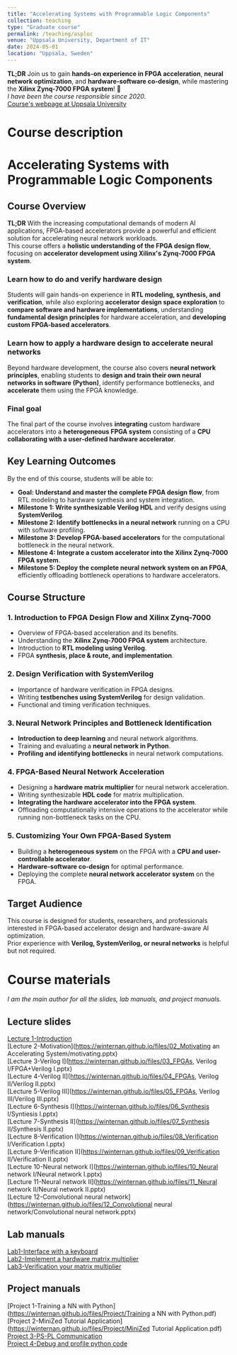 ```yaml
---
title: "Accelerating Systems with Programmable Logic Components"
collection: teaching
type: "Graduate course"
permalink: /teaching/asploc
venue: "Uppsala University, Department of IT"
date: 2024-05-01
location: "Uppsala, Sweden"
---
```


**TL;DR** Join us to gain **hands-on experience in FPGA acceleration**, **neural network optimization**, and **hardware-software co-design**, while mastering the **Xilinx Zynq-7000 FPGA system**! 🚀  
*I have been the course responsible since 2020.*  
[Course's webpage at Uppsala University](https://www.uu.se/utbildning/kurs?query=1DT109)

Course description
======

# **Accelerating Systems with Programmable Logic Components**

## **Course Overview**  
**TL;DR** With the increasing computational demands of modern AI applications, FPGA-based accelerators provide a powerful and efficient solution for accelerating neural network workloads.  
This course offers a **holistic understanding of the FPGA design flow**, focusing on **accelerator development using Xilinx's Zynq-7000 FPGA system**.  

### Learn how to do and verify hardware design  
Students will gain hands-on experience in **RTL modeling, synthesis, and verification**, while also exploring **accelerator design space exploration** to **compare software and hardware implementations**, understanding **fundamental design principles** for hardware acceleration, and **developing custom FPGA-based accelerators**.

### Learn how to apply a hardware design to accelerate neural networks  
Beyond hardware development, the course also covers **neural network principles**, enabling students to **design and train their own neural networks in software (Python)**, identify performance bottlenecks, and **accelerate** them using the FPGA knowledge.  

### Final goal  
The final part of the course involves **integrating** custom hardware accelerators into a **heterogeneous FPGA system** consisting of a **CPU collaborating with a user-defined hardware accelerator**.

## **Key Learning Outcomes**  
By the end of this course, students will be able to:  
- **Goal: Understand and master the complete FPGA design flow**, from RTL modeling to hardware synthesis and system integration.  
- **Milestone 1: Write synthesizable Verilog HDL** and verify designs using **SystemVerilog**.  
- **Milestone 2: Identify bottlenecks in a neural network** running on a CPU with software profiling.  
- **Milestone 3: Develop FPGA-based accelerators** for the computational bottleneck in the neural network.  
- **Milestone 4: Integrate a custom accelerator into the Xilinx Zynq-7000 FPGA system**.  
- **Milestone 5: Deploy the complete neural network system on an FPGA**, efficiently offloading bottleneck operations to hardware accelerators.  

## **Course Structure**  

### **1. Introduction to FPGA Design Flow and Xilinx Zynq-7000**  
- Overview of FPGA-based acceleration and its benefits.  
- Understanding the **Xilinx Zynq-7000 FPGA system** architecture.  
- Introduction to **RTL modeling using Verilog**.  
- FPGA **synthesis, place & route, and implementation**.

### **2. Design Verification with SystemVerilog**  
- Importance of hardware verification in FPGA designs.  
- Writing **testbenches using SystemVerilog** for design validation.  
- Functional and timing verification techniques.  

### **3. Neural Network Principles and Bottleneck Identification**  
- **Introduction to deep learning** and neural network algorithms.  
- Training and evaluating a **neural network in Python**.  
- **Profiling and identifying bottlenecks** in neural network computations.  

### **4. FPGA-Based Neural Network Acceleration**  
- Designing a **hardware matrix multiplier** for neural network acceleration.  
- Writing synthesizable **HDL code** for matrix multiplication.  
- **Integrating the hardware accelerator into the FPGA system**.  
- Offloading computationally intensive operations to the accelerator while running non-bottleneck tasks on the CPU.  

### **5. Customizing Your Own FPGA-Based System**  
- Building a **heterogeneous system** on the FPGA with a **CPU and user-controllable accelerator**.  
- **Hardware-software co-design** for optimal performance.  
- Deploying the complete **neural network accelerator system** on the FPGA.  

<!-- ## **Final Project: End-to-End FPGA-Based Neural Network Deployment**   -->
<!-- In this **hands-on** project, students will:   -->
<!-- 1. **Identify bottlenecks** in a neural network running in Python.   -->
<!-- 2. **Design and implement a hardware accelerator (matrix multiplier)** for optimized performance.   -->
<!-- 3. **Integrate the accelerator into the Xilinx Zynq-7000 FPGA system**.   -->
<!-- 4. **Customize an FPGA-based system**, consisting of a CPU and a user-defined hardware accelerator.   -->
<!-- 5. **Deploy the neural network onto the FPGA**, ensuring efficient workload distribution: -->
<!--    - **Non-bottleneck code** runs on the CPU.   -->
<!--    - **Bottleneck operations** are offloaded to the hardware accelerator.   -->

## **Target Audience**  
This course is designed for students, researchers, and professionals interested in FPGA-based accelerator design and hardware-aware AI optimization.  
Prior experience with **Verilog, SystemVerilog, or neural networks** is helpful but not required.  

Course materials
======

*I am the main author for all the slides, lab manuals, and project manuals.*

## Lecture slides

[Lecture 1-Introduction](https://winternan.github.io/files/01_Introduction/introduction.pptx) <br>
[Lecture 2-Motivation](https://winternan.github.io/files/02_Motivating an Accelerating System/motivating.pptx) <br>
[Lecture 3-Verilog I](https://winternan.github.io/files/03_FPGAs, Verilog I/FPGA+Verilog I.pptx) <br>
[Lecture 4-Verilog II](https://winternan.github.io/files/04_FPGAs, Verilog II/Verilog II.pptx) <br>
[Lecture 5-Verilog III](https://winternan.github.io/files/05_FPGAs, Verilog III/Verilog III.pptx) <br>
[Lecture 6-Synthesis I](https://winternan.github.io/files/06_Synthesis I/Syntiesis I.pptx) <br>
[Lecture 7-Synthesis II](https://winternan.github.io/files/07_Synthesis II/Synthesis II.pptx) <br>
[Lecture 8-Verification I](https://winternan.github.io/files/08_Verification I/Verification I.pptx) <br>
[Lecture 9-Verification II](https://winternan.github.io/files/09_Verification II/Verification II.pptx) <br>
[Lecture 10-Neural network I](https://winternan.github.io/files/10_Neural network I/Neural network I.pptx) <br>
[Lecture 11-Neural network II](https://winternan.github.io/files/11_Neural network II/Neural network II.pptx) <br>
[Lecture 12-Convolutional neural network](https://winternan.github.io/files/12_Convolutional neural network/Convolutional neural network.pptx) <br>

## Lab manuals

[Lab1-Interface with a keyboard](https://winternan.github.io/files/Lab/Lab1.pdf) <br>
[Lab2-Implement a hardware matrix multiplier](https://winternan.github.io/files/Lab/Lab2.pdf) <br>
[Lab3-Verification your matrix multiplier](https://winternan.github.io/files/Lab/Lab3.pdf) <br>


## Project manuals

[Project 1-Training a NN with Python](https://winternan.github.io/files/Project/Training a NN with Python.pdf) <br>
[Project 2-MiniZed Tutorial Application](https://winternan.github.io/files/Project/MiniZed Tutorial Application.pdf) <br>
[Project 3-PS-PL Communication](https://winternan.github.io/files/Project/PS_PL_communication.pdf) <br>
[Project 4-Debug and profile python code](https://winternan.github.io/files/Project/Pudb.pdf) <br>
